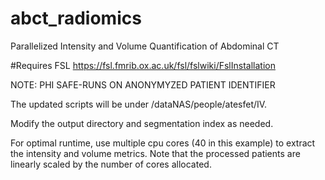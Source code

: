 # abct_radiomics
Parallelized Intensity and Volume Quantification of Abdominal CT

#Requires FSL
https://fsl.fmrib.ox.ac.uk/fsl/fslwiki/FslInstallation

NOTE: PHI SAFE-RUNS ON ANONYMYZED PATIENT IDENTIFIER

The updated scripts will be under /dataNAS/people/atesfet/IV.

Modify the output directory and segmentation index as needed.

For optimal runtime, use multiple cpu cores (40 in this example)
to extract the intensity and volume metrics. Note that the processed
patients are linearly scaled by the number of cores allocated.
